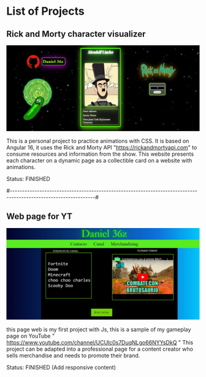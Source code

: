 
# List of Projects 

## Rick and Morty character visualizer
![img1](img/project1.jpg)

This is a personal project to practice animations with CSS. It is based on Angular 16, it uses the Rick and Morty API "https://rickandmortyapi.com" to consume resources and information from the show. This website presents each character on a dynamic page as a collectible card on a website with animations.

Status:  FINISHED

#----------------------------------------------------------------------------------------------------------------#

## Web page for YT

![img2](img/project2.jpg)

this page web is my first project with Js, this is a sample of my gameplay page on YouTube " https://www.youtube.com/channel/UCUlc0s7DuqNLgo66NYYsDkQ " This project can be adapted into a professional page for a content creator who sells merchandise and needs to promote their brand.

Status:  FINISHED (Add responsive content)
